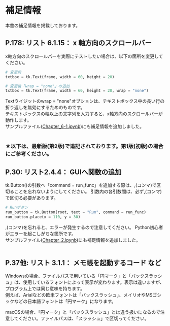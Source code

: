 # 補足情報  

本書の補足情報を掲載しております。  

## P.178: リスト 6.1.15： x 軸方向のスクロールバー

x軸方向のスクロールバーを実際にテストしたい場合は、以下の箇所を変更してください。  

```python
# 変更前
txtbox = tk.Text(frame, width = 60, height = 20)
```
```python
# 変更後「wrap = "none"」の追加
txtbox = tk.Text(frame, width = 60, height = 20, wrap = "none")
```
Textウイジットのwrap = "none"オプションは、テキストボックス中の長い行の折り返しを無効にするためのものです。  
テキストボックスの幅以上の文字列を入力すると、x軸方向のスクロールバーが動作します。  
サンプルファイル([Chapter_6-1.ipynb](./Chapter_6/Chapter_6-1.ipynb))にも補足情報を追加しました。
</br>
</br>
### ★以下は、最新版(第2版)で追記されております。第1版(初版)の場合にご参考ください。
## P.30: リスト2.4.4： GUIへ関数の追加

tk.Button()の引数へ「command = run_func」を追加する際は、,(コンマ)で区切ることを忘れないようにしてください。
引数内の各引数間は、必ず,(コンマ)で区切る必要があります。  

```python
# Runボタン
run_button = tk.Button(root, text = "Run", command = run_func)
run_button.place(x = 110, y = 30)
```
,(コンマ)を忘れると、エラーが発生するので注意してください。 Python初心者がエラーを起こしがちな箇所です。  
サンプルファイル([Chapter_2.ipynb](./Chapter_2/Chapter_2.ipynb))にも補足情報を追加しました。
</br>
</br>
## P.37他: リスト 3.1.1： メモ帳を起動するコード など

Windowsの場合、ファイルパスで用いている「円マーク」と「バックスラッシュ」は、使用しているフォントによって表示が変わります。表示は違いますが、プログラム上では同じ意味を持ちます。  
例えば、Arialなどの欧米フォントは「バックスラッシュ」、メイリオやMSゴシックなどの日本語フォントは「円マーク」になります。  

macOSの場合、「円マーク」と「バックスラッシュ」とは違う扱いになるので注意してください。ファイルパスは、「スラッシュ」で区切ってください。  

